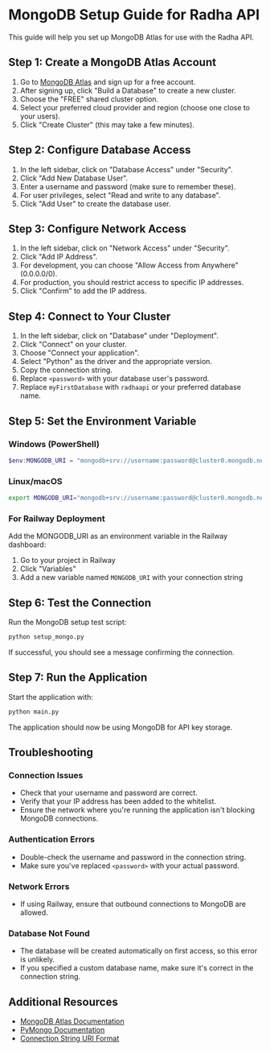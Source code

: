 # MongoDB Setup Guide for Radha API

This guide will help you set up MongoDB Atlas for use with the Radha API.

## Step 1: Create a MongoDB Atlas Account

1. Go to [MongoDB Atlas](https://www.mongodb.com/cloud/atlas) and sign up for a free account.
2. After signing up, click "Build a Database" to create a new cluster.
3. Choose the "FREE" shared cluster option.
4. Select your preferred cloud provider and region (choose one close to your users).
5. Click "Create Cluster" (this may take a few minutes).

## Step 2: Configure Database Access

1. In the left sidebar, click on "Database Access" under "Security".
2. Click "Add New Database User".
3. Enter a username and password (make sure to remember these).
4. For user privileges, select "Read and write to any database".
5. Click "Add User" to create the database user.

## Step 3: Configure Network Access

1. In the left sidebar, click on "Network Access" under "Security".
2. Click "Add IP Address".
3. For development, you can choose "Allow Access from Anywhere" (0.0.0.0/0).
4. For production, you should restrict access to specific IP addresses.
5. Click "Confirm" to add the IP address.

## Step 4: Connect to Your Cluster

1. In the left sidebar, click on "Database" under "Deployment".
2. Click "Connect" on your cluster.
3. Choose "Connect your application".
4. Select "Python" as the driver and the appropriate version.
5. Copy the connection string.
6. Replace `<password>` with your database user's password.
7. Replace `myFirstDatabase` with `radhaapi` or your preferred database name.

## Step 5: Set the Environment Variable

### Windows (PowerShell)
```powershell
$env:MONGODB_URI = "mongodb+srv://username:password@cluster0.mongodb.net/radhaapi"
```

### Linux/macOS
```bash
export MONGODB_URI="mongodb+srv://username:password@cluster0.mongodb.net/radhaapi"
```

### For Railway Deployment
Add the MONGODB_URI as an environment variable in the Railway dashboard:
1. Go to your project in Railway
2. Click "Variables"
3. Add a new variable named `MONGODB_URI` with your connection string

## Step 6: Test the Connection

Run the MongoDB setup test script:
```bash
python setup_mongo.py
```

If successful, you should see a message confirming the connection.

## Step 7: Run the Application

Start the application with:
```bash
python main.py
```

The application should now be using MongoDB for API key storage.

## Troubleshooting

### Connection Issues
- Check that your username and password are correct.
- Verify that your IP address has been added to the whitelist.
- Ensure the network where you're running the application isn't blocking MongoDB connections.

### Authentication Errors
- Double-check the username and password in the connection string.
- Make sure you've replaced `<password>` with your actual password.

### Network Errors
- If using Railway, ensure that outbound connections to MongoDB are allowed.

### Database Not Found
- The database will be created automatically on first access, so this error is unlikely.
- If you specified a custom database name, make sure it's correct in the connection string.

## Additional Resources
- [MongoDB Atlas Documentation](https://docs.atlas.mongodb.com/)
- [PyMongo Documentation](https://pymongo.readthedocs.io/)
- [Connection String URI Format](https://docs.mongodb.com/manual/reference/connection-string/)

